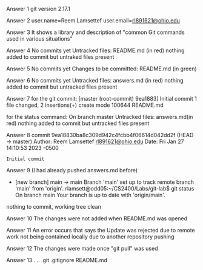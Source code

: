 Answer 1 
git version 2.17.1

Answer 2
user.name=Reem Lamsettef
user.email=rl891621@ohio.edu

Answer 3
It shows a library and description of "common Git commands used in various situations"

Answer 4
No commits yet
Untracked files:
	README.md (in red)
nothing added to commit but untraked files present

Answer 5
No commits yet
Changes to be committed:
	README.md (in green)

Answer 6
No commits yet
Untracked files:
	answers.md (in red)
nothing added to commit but untracked files present

Answer 7
for the git commit:
[master (root-commit) 9ea1883] Initial commit
 1 file changed, 2 insertions(+)
 create mode 100644 README.md

for the status command:
On branch master
Untracked files:
	answers.md(in red)
nothing added to commit but untracked files present


Answer 8
commit 9ea18830ba8c309d942c4fcbb4f06614d042dd2f (HEAD -> master)
Author: Reem Lamsettef <rl891621@ohio.edu>
Date:   Fri Jan 27 14:10:53 2023 -0500

    Initial commit

Answer 9
(I had already pushed answers.md before)
 * [new branch]      main -> main
Branch 'main' set up to track remote branch 'main' from 'origin'.
rlamsett@odd05:~/CS2400/Labs/git-lab$ git status
On branch main
Your branch is up to date with 'origin/main'.

nothing to commit, working tree clean

Answer 10
The changes were not added when README.md was opened

Answer 11
An error occurs that says the Update was rejected due to remote work not being contained locally due to another repository pushing

Answer 12
The changes were made once "git pull" was used

Answer 13
.  ..  .git  .gitignore  README.md
